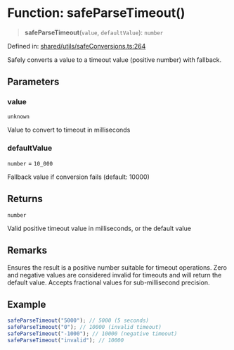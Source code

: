 # Function: safeParseTimeout()

> **safeParseTimeout**(`value`, `defaultValue`): `number`

Defined in: [shared/utils/safeConversions.ts:264](https://github.com/Nick2bad4u/Uptime-Watcher/blob/main/shared/utils/safeConversions.ts#L264)

Safely converts a value to a timeout value (positive number) with fallback.

## Parameters

### value

`unknown`

Value to convert to timeout in milliseconds

### defaultValue

`number` = `10_000`

Fallback value if conversion fails (default: 10000)

## Returns

`number`

Valid positive timeout value in milliseconds, or the default value

## Remarks

Ensures the result is a positive number suitable for timeout operations. Zero
and negative values are considered invalid for timeouts and will return the
default value. Accepts fractional values for sub-millisecond precision.

## Example

```typescript
safeParseTimeout("5000"); // 5000 (5 seconds)
safeParseTimeout("0"); // 10000 (invalid timeout)
safeParseTimeout("-1000"); // 10000 (negative timeout)
safeParseTimeout("invalid"); // 10000
```
